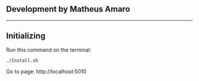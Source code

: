# 
## Development by Matheus Amaro
---

## Initializing

Run this command on the terminal:

```
./Install.sh
```

Go to page: http://localhost:5010
